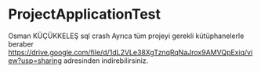 # ProjectApplicationTest
Osman KÜÇÜKKELEŞ sql crash
Ayrıca tüm projeyi gerekli kütüphanelerle beraber
https://drive.google.com/file/d/1dL2VLe38XgTznqRqNaJrox9AMVQpExiq/view?usp=sharing
adresinden indirebilirsiniz.

